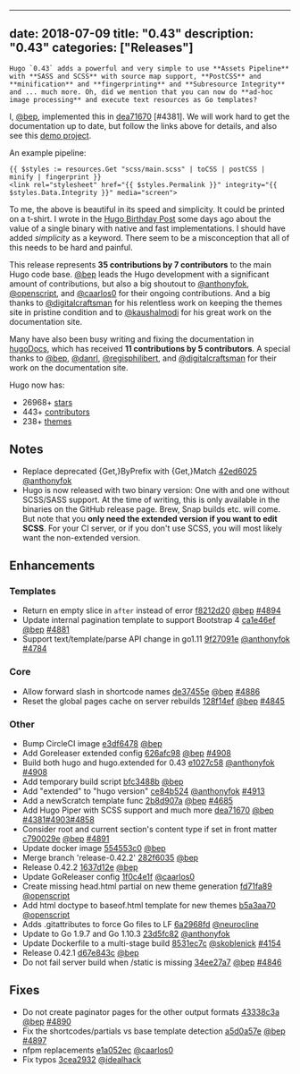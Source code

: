 
---
date: 2018-07-09
title: "0.43"
description: "0.43"
categories: ["Releases"]
---

	Hugo `0.43` adds a powerful and very simple to use **Assets Pipeline** with **SASS and SCSS** with source map support, **PostCSS** and **minification** and **fingerprinting** and **Subresource Integrity** and ... much more. Oh, did we mention that you can now do **ad-hoc image processing** and execute text resources as Go templates?

I, [@bep](https://github.com/bep), implemented this in [dea71670](https://github.com/gohugoio/hugo/commit/dea71670c059ab4d5a42bd22503f18c087dd22d4) [#4381]. We will work hard to get the documentation up to date, but follow the links above for details, and also see this [demo project](https://github.com/bep/hugo-sass-test).

An example pipeline:

```go-html-template
{{ $styles := resources.Get "scss/main.scss" | toCSS | postCSS | minify | fingerprint }}
<link rel="stylesheet" href="{{ $styles.Permalink }}" integrity="{{ $styles.Data.Integrity }}" media="screen">
```

To me, the above is beautiful in its speed and simplicity. It could be printed on a t-shirt. I wrote in the [Hugo Birthday Post](https://gohugo.io/news/lets-celebrate-hugos-5th-birthday/) some days ago about the value of a single binary with native and fast implementations. I should have added _simplicity_ as a keyword. There seem to be a misconception that all of this needs to be hard and painful.

This release represents **35 contributions by 7 contributors** to the main Hugo code base.
[@bep](https://github.com/bep) leads the Hugo development with a significant amount of contributions, but also a big shoutout to [@anthonyfok](https://github.com/anthonyfok), [@openscript](https://github.com/openscript), and [@caarlos0](https://github.com/caarlos0) for their ongoing contributions.
And a big thanks to [@digitalcraftsman](https://github.com/digitalcraftsman) for his relentless work on keeping the themes site in pristine condition and to [@kaushalmodi](https://github.com/kaushalmodi) for his great work on the documentation site.

Many have also been busy writing and fixing the documentation in [hugoDocs](https://github.com/gohugoio/hugoDocs), 
which has received **11 contributions by 5 contributors**. A special thanks to [@bep](https://github.com/bep), [@danrl](https://github.com/danrl), [@regisphilibert](https://github.com/regisphilibert), and [@digitalcraftsman](https://github.com/digitalcraftsman) for their work on the documentation site.

Hugo now has:

* 26968+ [stars](https://github.com/gohugoio/hugo/stargazers)
* 443+ [contributors](https://github.com/gohugoio/hugo/graphs/contributors)
* 238+ [themes](http://themes.gohugo.io/)

## Notes

* Replace deprecated {Get,}ByPrefix with {Get,}Match [42ed6025](https://github.com/gohugoio/hugo/commit/42ed602580a672e420e1d860384e812f4871ff67) [@anthonyfok](https://github.com/anthonyfok) 
* Hugo is now released with two binary version: One with and one without SCSS/SASS support. At the time of writing, this is only available in the binaries on the GitHub release page. Brew, Snap builds etc. will come. But note that you **only need the extended version if you want to edit SCSS**. For your CI server, or if you don't use SCSS, you will most likely want the non-extended version.

## Enhancements

### Templates

* Return en empty slice in `after` instead of error [f8212d20](https://github.com/gohugoio/hugo/commit/f8212d20009c4b5cc6e1ec733d09531eb6525d9f) [@bep](https://github.com/bep) [#4894](https://github.com/gohugoio/hugo/issues/4894)
* Update internal pagination template to support Bootstrap 4 [ca1e46ef](https://github.com/gohugoio/hugo/commit/ca1e46efb94e3f3d2c8482cb9434d2f38ffd2683) [@bep](https://github.com/bep) [#4881](https://github.com/gohugoio/hugo/issues/4881)
* Support text/template/parse API change in go1.11 [9f27091e](https://github.com/gohugoio/hugo/commit/9f27091e1067875e2577c331acc60adaef5bb234) [@anthonyfok](https://github.com/anthonyfok) [#4784](https://github.com/gohugoio/hugo/issues/4784)

### Core

* Allow forward slash in shortcode names [de37455e](https://github.com/gohugoio/hugo/commit/de37455ec73cffd039b44e8f6c62d2884b1d6bbd) [@bep](https://github.com/bep) [#4886](https://github.com/gohugoio/hugo/issues/4886)
* Reset the global pages cache on server rebuilds [128f14ef](https://github.com/gohugoio/hugo/commit/128f14efad90886ffef37c01ac1e20436a732f97) [@bep](https://github.com/bep) [#4845](https://github.com/gohugoio/hugo/issues/4845)

### Other

* Bump CircleCI image [e3df6478](https://github.com/gohugoio/hugo/commit/e3df6478f09a7a5fed96aced791fa94fd2c35d1a) [@bep](https://github.com/bep) 
* Add Goreleaser extended config [626afc98](https://github.com/gohugoio/hugo/commit/626afc98254421f5a5edc97c541b10bd81d5bbbb) [@bep](https://github.com/bep) [#4908](https://github.com/gohugoio/hugo/issues/4908)
* Build both hugo and hugo.extended for 0.43 [e1027c58](https://github.com/gohugoio/hugo/commit/e1027c5846b48c4ad450f6cc27e2654c9e0dae39) [@anthonyfok](https://github.com/anthonyfok) [#4908](https://github.com/gohugoio/hugo/issues/4908)
* Add temporary build script [bfc3488b](https://github.com/gohugoio/hugo/commit/bfc3488b8e8b3dc1ffc6a339ee2dac8dcbdb55a9) [@bep](https://github.com/bep) 
* Add "extended" to "hugo version" [ce84b524](https://github.com/gohugoio/hugo/commit/ce84b524f4e94299b5b66afe7ce1a9bd4a9959fc) [@anthonyfok](https://github.com/anthonyfok) [#4913](https://github.com/gohugoio/hugo/issues/4913)
* Add a newScratch template func [2b8d907a](https://github.com/gohugoio/hugo/commit/2b8d907ab731627f4e2a30442cd729064516c8bb) [@bep](https://github.com/bep) [#4685](https://github.com/gohugoio/hugo/issues/4685)
* Add Hugo Piper with SCSS support and much more [dea71670](https://github.com/gohugoio/hugo/commit/dea71670c059ab4d5a42bd22503f18c087dd22d4) [@bep](https://github.com/bep) [#4381](https://github.com/gohugoio/hugo/issues/4381)[#4903](https://github.com/gohugoio/hugo/issues/4903)[#4858](https://github.com/gohugoio/hugo/issues/4858)
* Consider root and current section's content type if set in front matter [c790029e](https://github.com/gohugoio/hugo/commit/c790029e1dbb0b66af18d05764bd6045deb2e180) [@bep](https://github.com/bep) [#4891](https://github.com/gohugoio/hugo/issues/4891)
* Update docker image [554553c0](https://github.com/gohugoio/hugo/commit/554553c09c7657d28681e1fa0638806a452737a0) [@bep](https://github.com/bep) 
* Merge branch 'release-0.42.2' [282f6035](https://github.com/gohugoio/hugo/commit/282f6035e7c36f8550d91033e3a66718468c6c8b) [@bep](https://github.com/bep) 
* Release 0.42.2 [1637d12e](https://github.com/gohugoio/hugo/commit/1637d12e3762fc1ebab4cd675f75afaf25f59cdb) [@bep](https://github.com/bep) 
* Update GoReleaser config [1f0c4e1f](https://github.com/gohugoio/hugo/commit/1f0c4e1fb347bb233f3312c424fbf5a013c03604) [@caarlos0](https://github.com/caarlos0) 
* Create missing head.html partial on new theme generation [fd71fa89](https://github.com/gohugoio/hugo/commit/fd71fa89bd6c197402582c87b2b76d4b96d562bf) [@openscript](https://github.com/openscript) 
* Add html doctype to baseof.html template for new themes [b5a3aa70](https://github.com/gohugoio/hugo/commit/b5a3aa7082135d0a573f4fbb00f798e26b67b902) [@openscript](https://github.com/openscript) 
* Adds .gitattributes to force Go files to LF [6a2968fd](https://github.com/gohugoio/hugo/commit/6a2968fd5c0116d93de0f379ac615e9076821899) [@neurocline](https://github.com/neurocline) 
* Update to Go 1.9.7 and Go 1.10.3 [23d5fc82](https://github.com/gohugoio/hugo/commit/23d5fc82ee01d56440d0991c899acd31e9b63e27) [@anthonyfok](https://github.com/anthonyfok) 
* Update Dockerfile to a multi-stage build [8531ec7c](https://github.com/gohugoio/hugo/commit/8531ec7ca36fd35a57fba06bbb06a65c94dfd3ed) [@skoblenick](https://github.com/skoblenick) [#4154](https://github.com/gohugoio/hugo/issues/4154)
* Release 0.42.1 [d67e843c](https://github.com/gohugoio/hugo/commit/d67e843c1212e1f53933556b5f946c8541188d9a) [@bep](https://github.com/bep) 
* Do not fail server build when /static is missing [34ee27a7](https://github.com/gohugoio/hugo/commit/34ee27a78b9e2b5f475d44253ae234067b76cc6e) [@bep](https://github.com/bep) [#4846](https://github.com/gohugoio/hugo/issues/4846)

## Fixes

* Do not create paginator pages for the other output formats [43338c3a](https://github.com/gohugoio/hugo/commit/43338c3a99769eb7d0df0c12559b8b3d42b67dba) [@bep](https://github.com/bep) [#4890](https://github.com/gohugoio/hugo/issues/4890)
* Fix the shortcodes/partials vs base template detection [a5d0a57e](https://github.com/gohugoio/hugo/commit/a5d0a57e6bdab583134a68c035aac9b3007f006a) [@bep](https://github.com/bep) [#4897](https://github.com/gohugoio/hugo/issues/4897)
* nfpm replacements [e1a052ec](https://github.com/gohugoio/hugo/commit/e1a052ecb823c688406a8af97dfaaf52a75231da) [@caarlos0](https://github.com/caarlos0) 
* Fix typos [3cea2932](https://github.com/gohugoio/hugo/commit/3cea2932e17a08ebc19cd05f3079d9379bc8fba5) [@idealhack](https://github.com/idealhack) 




